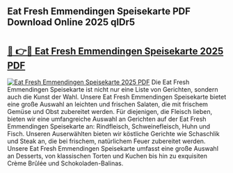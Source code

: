 ## Eat Fresh Emmendingen Speisekarte PDF Download Online 2025 qIDr5

# <h2><a href="http://gc69zi.nevu.top/?p=Eat+Fresh+Emmendingen+Speisekarte">🔗 👉🔴 Eat Fresh Emmendingen Speisekarte 2025 PDF</a></h2>

[![Eat Fresh Emmendingen Speisekarte 2025 PDF](https://i.imgur.com/dBaPXMq.png)](http://gc69zi.nevu.top/?p=Eat+Fresh+Emmendingen+Speisekarte)
Die Eat Fresh Emmendingen Speisekarte ist nicht nur eine Liste von Gerichten, sondern auch die Kunst der Wahl. Unsere Eat Fresh Emmendingen Speisekarte bietet eine große Auswahl an leichten und frischen Salaten, die mit frischem Gemüse und Obst zubereitet werden. Für diejenigen, die Fleisch lieben, bieten wir eine umfangreiche Auswahl an Gerichten auf der Eat Fresh Emmendingen Speisekarte an: Rindfleisch, Schweinefleisch, Huhn und Fisch. Unseren Auserwählten bieten wir köstliche Gerichte wie Schaschlik und Steak an, die bei frischem, natürlichem Feuer zubereitet werden. Unsere Eat Fresh Emmendingen Speisekarte umfasst eine große Auswahl an Desserts, von klassischen Torten und Kuchen bis hin zu exquisiten Crème Brûlée und Schokoladen-Balinas.
